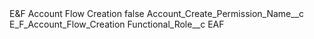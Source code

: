 <?xml version="1.0" encoding="UTF-8"?>
<CustomMetadata xmlns="http://soap.sforce.com/2006/04/metadata" xmlns:xsi="http://www.w3.org/2001/XMLSchema-instance" xmlns:xsd="http://www.w3.org/2001/XMLSchema">
    <label>E&amp;F Account Flow Creation</label>
    <protected>false</protected>
    <values>
        <field>Account_Create_Permission_Name__c</field>
        <value xsi:type="xsd:string">E_F_Account_Flow_Creation</value>
    </values>
    <values>
        <field>Functional_Role__c</field>
        <value xsi:type="xsd:string">EAF</value>
    </values>
</CustomMetadata>
